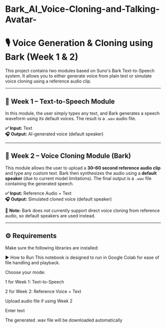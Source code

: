 # Bark_AI_Voice-Cloning-and-Talking-Avatar-
# 🎙️ Voice Generation & Cloning using Bark (Week 1 & 2)

This project contains two modules based on Suno's Bark Text-to-Speech system. It allows you to either generate voice from plain text or simulate voice cloning using a reference audio clip.

---

## 🔹 Week 1 – Text-to-Speech Module

In this module, the user simply types any text, and Bark generates a speech waveform using its default voices. The result is a `.wav` audio file.

**✅ Input:** Text  
**🎧 Output:** AI-generated voice (default speaker)

---

## 🔹 Week 2 – Voice Cloning Module (Bark)

This module allows the user to upload a **30–60 second reference audio clip** and type any custom text. Bark then synthesizes the audio using a **default speaker** (due to current model limitations). The final output is a `.wav` file containing the generated speech.

**✅ Input:** Reference Audio + Text  
**🎧 Output:** Simulated cloned voice (default speaker)

📎 **Note:** Bark does not currently support direct voice cloning from reference audio, so default speakers are used instead.

---

## ⚙️ Requirements

Make sure the following libraries are installed:


▶️ How to Run
This notebook is designed to run in Google Colab for ease of file handling and playback.

Choose your mode:

1 for Week 1: Text-to-Speech

2 for Week 2: Reference Voice + Text

Upload audio file if using Week 2

Enter text

The generated .wav file will be downloaded automatically
